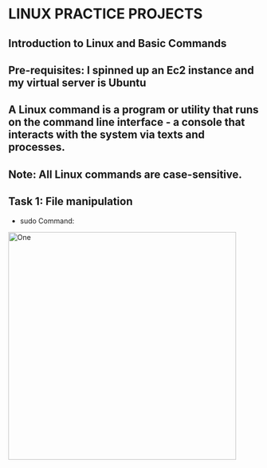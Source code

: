 # LINUX PRACTICE PROJECTS
## Introduction to Linux and Basic Commands 
## Pre-requisites: I spinned up an Ec2 instance and my virtual server is Ubuntu
## A Linux command is a program or utility that runs on the command line interface - a console that interacts with the system via texts and processes.
## Note: All Linux commands are case-sensitive.
## Task 1: File manipulation
* sudo Command:
<img width="457" alt="One" src="https://github.com/amizak/Devops-projects-1-10/assets/139656919/618d776e-034e-48ea-bfe8-804c775a278a">
